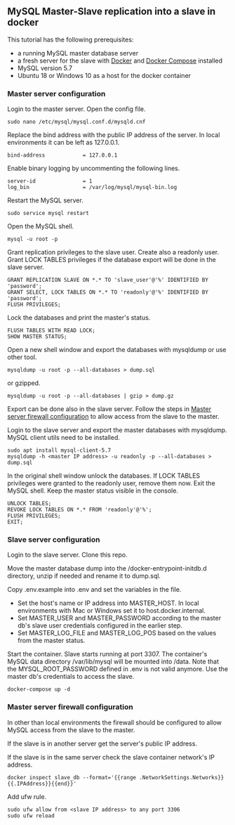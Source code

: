 ## MySQL Master-Slave replication into a slave in docker

This tutorial has the following prerequisites:

- a running MySQL master database server
- a fresh server for the slave with [Docker](https://docs.docker.com/install/) and [Docker Compose](https://docs.docker.com/compose/install/) installed
- MySQL version 5.7
- Ubuntu 18 or Windows 10 as a host for the docker container

### Master server configuration

Login to the master server. Open the config file.

```
sudo nano /etc/mysql/mysql.conf.d/mysqld.cnf
```

Replace the bind address with the public IP address of the server. In local environments it can be left as 127.0.0.1.

```
bind-address            = 127.0.0.1
```

Enable binary logging by uncommenting the following lines.

```
server-id               = 1
log_bin                 = /var/log/mysql/mysql-bin.log 
```

Restart the MySQL server.

```
sudo service mysql restart
```

Open the MySQL shell. 

```
mysql -u root -p
```

Grant replication privileges to the slave user. Create also a readonly user. Grant LOCK TABLES privileges if the database export will be done in the slave server.

```
GRANT REPLICATION SLAVE ON *.* TO 'slave_user'@'%' IDENTIFIED BY 'password';
GRANT SELECT, LOCK TABLES ON *.* TO 'readonly'@'%' IDENTIFIED BY 'password';
FLUSH PRIVILEGES;
```

Lock the databases and print the master's status.

```
FLUSH TABLES WITH READ LOCK;
SHOW MASTER STATUS;
```

Open a new shell window and export the databases with mysqldump or use other tool.

```
mysqldump -u root -p --all-databases > dump.sql
```

or gzipped.

```
mysqldump -u root -p --all-databases | gzip > dump.gz
```

Export can be done also in the slave server. Follow the steps in [Master server firewall configuration](#master-server-firewall-configuration) to allow access from the slave to the master.

Login to the slave server and export the master databases with mysqldump. MySQL client utils need to be installed.

```
sudo apt install mysql-client-5.7
mysqldump -h <master IP address> -u readonly -p --all-databases > dump.sql
```

In the original shell window unlock the databases. If LOCK TABLES privileges were granted to the readonly user, remove them now. Exit the MySQL shell. Keep the master status visible in the console.

```
UNLOCK TABLES;
REVOKE LOCK TABLES ON *.* FROM 'readonly'@'%';
FLUSH PRIVILEGES;
EXIT;
```

### Slave server configuration

Login to the slave server. Clone this repo.

Move the master database dump into the /docker-entrypoint-initdb.d directory, unzip if needed and rename it to dump.sql.

Copy .env.example into .env and set the variables in the file.

- Set the host's name or IP address into MASTER_HOST. In local environments with Mac or Windows set it to host.docker.internal.
- Set MASTER_USER and MASTER_PASSWORD according to the master db's slave user credentials configured in the earlier step.
- Set MASTER_LOG_FILE and MASTER_LOG_POS based on the values from the master status.

Start the container. Slave starts running at port 3307. The container's MySQL data directory /var/lib/mysql will be mounted into /data. Note that the MYSQL_ROOT_PASSWORD defined in .env is not valid anymore. Use the master db's credentials to access the slave.

```
docker-compose up -d
```

### Master server firewall configuration

In other than local environments the firewall should be configured to allow MySQL access from the slave to the master.

If the slave is in another server get the server's public IP address.

If the slave is in the same server check the slave container network's IP address. 

```
docker inspect slave_db --format='{{range .NetworkSettings.Networks}}{{.IPAddress}}{{end}}'
```

Add ufw rule.

```
sudo ufw allow from <slave IP address> to any port 3306
sudo ufw reload
```
